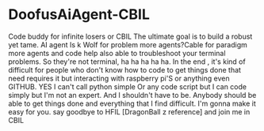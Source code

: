 # DoofusAiAgent-CBIL
Code buddy for infinite losers or CBIL
The ultimate goal is to build a robust yet tame. AI agent Is k Wolf for problem more agents?Cable for paradigm more agents and code help also able to troubleshoot your terminal problems. So they're not terminal, ha ha ha ha ha. In the end , it's kind of difficult for people who don't know how to code to get things done that need requires it but interacting with raspberry pi'S or anything even GITHUB. 
YES I can't call python simple Or any code script but I can code simply but I'm not an expert. And I shouldn't have to be. Anybody should  be able to get things done and everything that I find difficult. I'm gonna make it easy for you. say goodbye to HFIL [DragonBall z reference] and join me in CBIL
